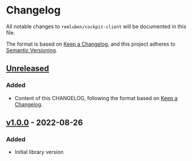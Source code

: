# Changelog

All notable changes to `remluben/cockpit-client` will be documented in this file.

The format is based on [Keep a Changelog](https://keepachangelog.com/en/1.0.0/),
and this project adheres to [Semantic Versioning](https://semver.org/spec/v2.0.0.html).

## [Unreleased] 

### Added

- Content of this CHANGELOG, following the format based on 
  [Keep a Changelog](https://keepachangelog.com/en/1.0.0/).

## [v1.0.0] - 2022-08-26

### Added

- Initial library version

[Unreleased]: https://github.com/remluben/cockpit-client/compare/v1.0.0...HEAD
[v1.0.0]: https://github.com/remluben/cockpit-client/releases/tag/v1.0.0
